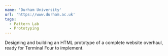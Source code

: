 ```yaml
---
name: 'Durham University'
url: 'https://www.durham.ac.uk'
tags:
  - Pattern Lab
  - Prototyping
---
```


Designing and building an HTML prototype of a complete website overhaul, ready for Terminal Four to implement.
